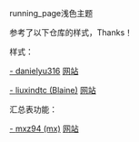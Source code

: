 

running_page浅色主题

参考了以下仓库的样式，Thanks！

样式：

[- danielyu316](https://github.com/danielyu316/running_page)  [网站](https://danielyu316.github.io/running_page/)

[- ](https://liuxin.run/)[liuxindtc (Blaine)](https://github.com/liuxindtc) [网站](https://liuxin.run/)

汇总表功能：

[- ](https://github.com/mxz94)[mxz94 (mx)](https://github.com/mxz94) [网站](https://run.malanxi.top/)
